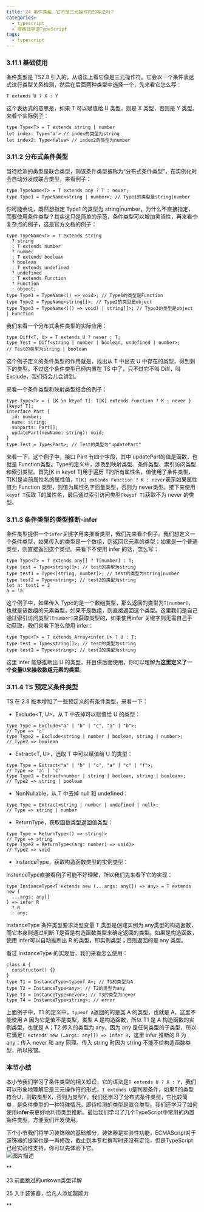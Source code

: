```yaml
---
title: 24 条件类型，它不是三元操作符的写法吗？
categories:
  - typescript 
  - 零基础学透TypeScript
tags: 
  - typescript
---
```


### 3.11.1 基础使用

条件类型是 TS2.8
引入的，从语法上看它像是三元操作符。它会以一个条件表达式进行类型关系检测，然后在后面两种类型中选择一个，先来看它怎么写：

``` {.language-typescript}
T extends U ? X : Y
```

这个表达式的意思是，如果 T 可以赋值给 U 类型，则是 X 类型，否则是 Y
类型。来看个实际例子：

``` {.language-typescript}
type Type<T> = T extends string | number
let index: Type<'a'> // index的类型为string
let index2: Type<false> // index2的类型为number
```

### 3.11.2 分布式条件类型

当待检测的类型是联合类型，则该条件类型被称为“分布式条件类型”，在实例化时会自动分发成联合类型，来看例子：

``` {.language-typescript}
type TypeName<T> = T extends any ? T : never;
type Type1 = TypeName<string | number>; // Type1的类型是string|number
```

你可能会说，既然想指定 Type1 的类型为
string|number，为什么不直接指定，而要使用条件类型？其实这只是简单的示范，条件类型可以增加灵活性，再来看个复杂点的例子，这是官方文档的例子：

``` {.language-typescript}
type TypeName<T> = T extends string
  ? string
  : T extends number
  ? number
  : T extends boolean
  ? boolean
  : T extends undefined
  ? undefined
  : T extends Function
  ? Function
  : object;
type Type1 = TypeName<() => void>; // Type1的类型是Function
type Type2 = TypeName<string[]>; // Type2的类型是object
type Type3 = TypeName<(() => void) | string[]>; // Type3的类型是object | Function
```

我们来看一个分布式条件类型的实际应用：

``` {.language-typescript}
type Diff<T, U> = T extends U ? never : T;
type Test = Diff<string | number | boolean, undefined | number>;
// Test的类型为string | boolean
```

这个例子定义的条件类型的作用就是，找出从 T 中出去 U
中存在的类型，得到剩下的类型。不过这个条件类型已经内置在 TS
中了，只不过它不叫 Diff，叫 Exclude，我们待会儿会讲到。

来看一个条件类型和映射类型结合的例子：

``` {.language-typescript}
type Type<T> = { [K in keyof T]: T[K] extends Function ? K : never }[keyof T];
interface Part {
  id: number;
  name: string;
  subparts: Part[];
  updatePart(newName: string): void;
}
type Test = Type<Part>; // Test的类型为"updatePart"
```

来看一下，这个例子中，接口 Part 有四个字段，其中 updatePart的值是函数，也就是 Function类型。Type的定义中，涉及到映射类型、条件类型、索引访问类型和索引类型。首先[K
in keyof T]用于遍历 T的所有属性名，值使用了条件类型，T[K]是当前属性名的属性值，`T[K] extends Function ? K : never`表示如果属性值为
Function 类型，则值为属性名字面量类型，否则为 never类型。接下来使用`keyof T`获取 T的属性名，最后通过索引访问类型`[keyof T]`获取不为 never 的类型。

### 3.11.3 条件类型的类型推断-infer

条件类型提供一个`infer`关键字用来推断类型，我们先来看个例子。我们想定义一个条件类型，如果传入的类型是一个数组，则返回它元素的类型；如果是一个普通类型，则直接返回这个类型。来看下不使用
infer 的话，怎么写：

``` {.language-typescript}
type Type<T> = T extends any[] ? T[number] : T;
type test = Type<string[]>; // test的类型为string
type test1 = Type<[string, number]>; // test的类型为string|number
type test2 = Type<string>; // test2的类型为string
let a: test1 = 2
a = 'a'
```

这个例子中，如果传入 Type的是一个数组类型，那么返回的类型为`T[number]`，也就是该数组的元素类型，如果不是数组，则直接返回这个类型。这里我们是自己通过索引访问类型`T[number]`来获取类型的，如果使用infer 关键字则无需自己手动获取，我们来看下怎么使用 infer：

``` {.language-typescript}
type Type<T> = T extends Array<infer U> ? U : T;
type test = Type<string[]>; // test的类型为string
type test2 = Type<string>; // test2的类型为string
```

这里 infer 能够推断出 U
的类型，并且供后面使用，你可以理解为**这里定义了一个变量U来接收数组元素的类型**。

### 3.11.4 TS 预定义条件类型

TS 在 2.8 版本增加了一些预定义的有条件类型，来看一下：

-   Exclude\<T, U\>，从 T 中去掉可以赋值给 U 的类型：

``` {.language-typescript}
type Type = Exclude<"a" | "b" | "c", "a" | "b">;
// Type => 'c'
type Type2 = Exclude<string | number | boolean, string | number>;
// Type2 => boolean
```

-   Extract\<T, U\>，选取 T 中可以赋值给 U 的类型：

``` {.language-typescript}
type Type = Extract<"a" | "b" | "c", "a" | "c" | "f">;
// Type => 'a' | 'c'
type Type2 = Extract<number | string | boolean, string | boolean>;
// Type2 => string | boolean
```

-   NonNullable，从 T 中去掉 null 和 undefined：

``` {.language-typescript}
type Type = Extract<string | number | undefined | null>;
// Type => string | number
```

-   ReturnType，获取函数类型返回值类型：

``` {.language-typescript}
type Type = ReturnType<() => string)>
// Type => string
type Type2 = ReturnType<(arg: number) => void)>
// Type2 => void
```

-   InstanceType，获取构造函数类型的实例类型：

InstanceType直接看例子可能不好理解，所以我们先来看下它的实现：

``` {.language-typescript}
type InstanceType<T extends new (...args: any[]) => any> = T extends new (
  ...args: any[]
) => infer R
  ? R
  : any;
```

InstanceType 条件类型要求泛型变量 T 类型是创建实例为 any类型的构造函数，而它本身则通过判断 T是否是构造函数类型来确定返回的类型。如果是构造函数，使用 infer可以自动推断出 R 的类型，即实例类型；否则返回的是 any 类型。

看过 InstanceType 的实现后，我们来看怎么使用：

``` {.language-typescript}
class A {
  constructor() {}
}
type T1 = InstanceType<typeof A>; // T1的类型为A
type T2 = InstanceType<any>; // T2的类型为any
type T3 = InstanceType<never>; // T3的类型为never
type T4 = InstanceType<string>; // error
```

上面例子中，T1 的定义中，`typeof A`返回的的是类 A 的类型，也就是
A，这里不能使用 A 因为它是值不是类型，类型 A 是构造函数，所以 T1 是 A
构造函数的实例类型，也就是 A；T2 传入的类型为 any，因为 any
是任何类型的子类型，所以它满足`T extends new (…args: any[]) => infer R`，这里
infer 推断的 R 为 any；传入 never 和 any 同理。传入 string 时因为 string
不能不给构造函数类型，所以报错。

### 本节小结

本小节我们学习了条件类型的相关知识，它的语法是`T extends U ? X : Y`，我们可以形象地理解它是三元操作符的形式，`T extends U`是判断条件，如果T的类型符合U，则取类型X，否则为类型Y。我们还学习了分布式条件类型，它比较简单，是条件类型的一种特殊情况，即待检测的类型是联合类型。我们还学习了如何使用**infer**来更好地利用类型推断。最后我们学习了几个TypeScript中常用的内置条件类型，方便我们开发使用。

下个小节我们将学习装饰器的基础部分，装饰器是实验性功能，ECMAScript对于装饰器的提案也是一再修改，截止到本专栏撰写时还没有定论，但是TypeScript已经实验性支持，你可以先体验下它。\
 ![图片描述](http://img.mukewang.com/5d03464c0001d4c316000515.jpg)

[](/read/35/article/360)

**

23 前面跳过的unkown类型详解

[](/read/35/article/362)

25 入手装饰器，给凡人添加超能力

**
